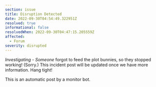 ```yaml
---
section: issue
title: Disruption Detected
date: 2022-09-30T04:54:49.322951Z
resolved: true
informational: false
resolvedWhen: 2022-09-30T04:47:15.205559Z
affected:
  - Forum
severity: disrupted
---
```

*Investigating* - _Someone_ forgot to feed the plot bunnies, so they stopped working! (Sorry.) This incident post will be updated once we have more information. Hang tight!

This is an automatic post by a monitor bot.
        